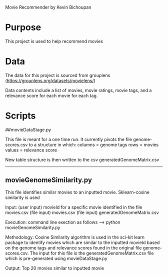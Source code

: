 Movie Recommender
by Kevin Bichoupan

Purpose
========

This project is used to help recommend movies



Data
=======

The data for this project is sourced from grouplens (https://grouplens.org/datasets/movielens/)

Data contents include a list of movies, movie ratings, movie tags, and a relevance score for each movie for each tag.



Scripts
======

##movieDataStage.py

This file is meant for a one time run. It currently pivots the file genome-scores.csv to a structure in which:
	columns = genome tags
	rows = movies
	values = relevance score

New table structure is then written to the csv generatedGenomeMatrix.csv


-------------------------
movieGenomeSimilarity.py
-------------------------

This file identifies similar movies to an inputted movie.  Sklearn-cosine similarity is used 

Input: 
	(user input) movieId for a specific movie identified in the file movies.csv
	(file input) movies.csv
	(file input) generatedGenomeMatrix.csv

Execution: command line exection as follows 
	--> python movieGenomeSimilarity.py <movieId>

Methodology:
	Cosine Similarity algorithm is used in the sci-kit learn package to identify movies which are similar to the inputted movieId based on the genome tags and relevance scores found in the original file genome-scores.csv.  The input for this file is the generatedGenomeMatrix.csv file which is pre-generated using movieDataStage.py

Output: Top 20 movies similar to inputted movie







